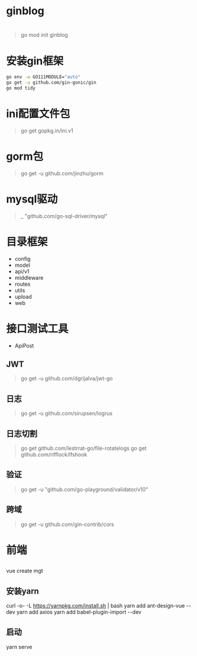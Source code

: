 # ginblog

# 
> go mod init ginblog
# 安装gin框架
~~~ bash
go env -w GO111MODULE="auto"
go get -u github.com/gin-gonic/gin
go mod tidy
~~~ 

# ini配置文件包
> go get gopkg.in/ini.v1
# gorm包
> go get -u github.com/jinzhu/gorm
# mysql驱动
> _ "github.com/go-sql-driver/mysql"

# 目录框架
- config
- model
- api/v1
- middleware
- routes
- utils
- upload
- web

# 接口测试工具
- ApiPost
## JWT
> go get -u github.com/dgrijalva/jwt-go

## 日志
> go get -u github.com/sirupsen/logrus
## 日志切割
> go get github.com/lestrrat-go/file-rotatelogs
go get github.com/rifflock/lfshook

## 验证
> go get -u "github.com/go-playground/validator/v10"

## 跨域
> go get -u github.com/gin-contrib/cors

# 前端
## 
vue create mgt


## 安装yarn
curl -o- -L https://yarnpkg.com/install.sh | bash
yarn add ant-design-vue --dev
yarn add axios
yarn add babel-plugin-import --dev

## 启动
yarn serve

